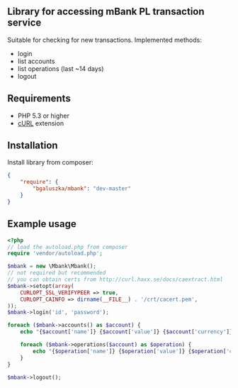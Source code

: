 Library for accessing mBank PL transaction service
--------------------------------------------------

Suitable for checking for new transactions. Implemented methods:

* login
* list accounts
* list operations (last ~14 days)
* logout

Requirements
------------

* PHP 5.3 or higher
* [cURL](http://www.php.net/manual/book.curl.php) extension

Installation
------------

Install library from composer:

```json
{
    "require": {
        "bgaluszka/mbank": "dev-master"
    }
}
```

Example usage
-------------

```php
<?php
// load the autoload.php from composer
require 'vendor/autoload.php';

$mbank = new \Mbank\Mbank();
// not required but recommended
// you can obtain certs from http://curl.haxx.se/docs/caextract.html
$mbank->setopt(array(
    CURLOPT_SSL_VERIFYPEER => true,
    CURLOPT_CAINFO => dirname(__FILE__) . '/crt/cacert.pem',
));
$mbank->login('id', 'password');

foreach ($mbank->accounts() as $account) {
    echo "{$account['name']} {$account['value']} {$account['currency']}\n";

    foreach ($mbank->operations($account) as $operation) {
        echo "{$operation['name']} {$operation['value']} {$operation['currency']}\n";
    }
}

$mbank->logout();
```

